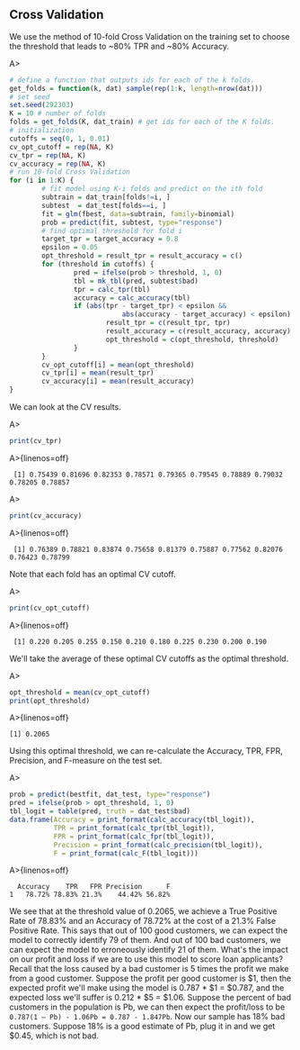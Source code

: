 ## Cross Validation

We use the method of 10-fold Cross Validation on the training set to choose the threshold that leads to ~80% TPR and ~80% Accuracy.

A>
```r
# define a function that outputs ids for each of the k folds.
get_folds = function(k, dat) sample(rep(1:k, length=nrow(dat)))
# set seed
set.seed(292303)
K = 10 # number of folds
folds = get_folds(K, dat_train) # get ids for each of the K folds.
# initialization
cutoffs = seq(0, 1, 0.01)
cv_opt_cutoff = rep(NA, K)
cv_tpr = rep(NA, K)
cv_accuracy = rep(NA, K)
# run 10-fold Cross Validation
for (i in 1:K) {
        # fit model using K-i folds and predict on the ith fold
        subtrain = dat_train[folds!=i, ]
        subtest  = dat_test[folds==i, ]
        fit = glm(fbest, data=subtrain, family=binomial)
        prob = predict(fit, subtest, type="response")
        # find optimal threshold for fold i
        target_tpr = target_accuracy = 0.8
        epsilon = 0.05
        opt_threshold = result_tpr = result_accuracy = c()
        for (threshold in cutoffs) {
                pred = ifelse(prob > threshold, 1, 0)
                tbl = mk_tbl(pred, subtest$bad)
                tpr = calc_tpr(tbl)
                accuracy = calc_accuracy(tbl)
                if (abs(tpr - target_tpr) < epsilon && 
                            abs(accuracy - target_accuracy) < epsilon) { 
                        result_tpr = c(result_tpr, tpr)
                        result_accuracy = c(result_accuracy, accuracy)
                        opt_threshold = c(opt_threshold, threshold)
                }
        }
        cv_opt_cutoff[i] = mean(opt_threshold)
        cv_tpr[i] = mean(result_tpr)
        cv_accuracy[i] = mean(result_accuracy)
}
```

We can look at the CV results.

A>
```r
print(cv_tpr)
```

A>{linenos=off}
```
 [1] 0.75439 0.81696 0.82353 0.78571 0.79365 0.79545 0.78889 0.79032 0.78205 0.78857
```

A>
```r
print(cv_accuracy)
```

A>{linenos=off}
```
 [1] 0.76389 0.78821 0.83874 0.75658 0.81379 0.75887 0.77562 0.82076 0.76423 0.78799
```

Note that each fold has an optimal CV cutoff. 

A>
```r
print(cv_opt_cutoff)
```

A>{linenos=off}
```
 [1] 0.220 0.205 0.255 0.150 0.210 0.180 0.225 0.230 0.200 0.190
```

We'll take the average of these optimal CV cutoffs as the optimal threshold.

A>
```r
opt_threshold = mean(cv_opt_cutoff)
print(opt_threshold)
```

A>{linenos=off}
```
[1] 0.2065
```

Using this optimal threshold, we can re-calculate the Accuracy, TPR, FPR, Precision, and F-measure on the test set.

A>
```r
prob = predict(bestfit, dat_test, type="response")
pred = ifelse(prob > opt_threshold, 1, 0)
tbl_logit = table(pred, truth = dat_test$bad)
data.frame(Accuracy = print_format(calc_accuracy(tbl_logit)),
           TPR = print_format(calc_tpr(tbl_logit)),
           FPR = print_format(calc_fpr(tbl_logit)),
           Precision = print_format(calc_precision(tbl_logit)),
           F = print_format(calc_F(tbl_logit)))
```

A>{linenos=off}
```
  Accuracy    TPR   FPR Precision      F
1   78.72% 78.83% 21.3%    44.42% 56.82%
```

We see that at the threshold value of 0.2065, we achieve a True Positive Rate of 78.83% and an Accuracy of 78.72% at the cost of a 21.3% False Positive Rate. This says that out of 100 good customers, we can expect the model to correctly identify 79 of them. And out of 100 bad customers, we can expect the model to erroneously identify 21 of them. What's the impact on our profit and loss if we are to use this model to score loan applicants? Recall that the loss caused by a bad customer is 5 times the profit we make from a good customer. Suppose the profit per good customer is $1, then the expected profit we'll make using the model is 0.787 * $1 = $0.787, and the expected loss we'll suffer is 0.212 * $5 = $1.06. Suppose the percent of bad customers in the population is Pb, we can then expect the profit/loss to be `0.787(1 – Pb) - 1.06Pb = 0.787 - 1.847Pb`. Now our sample has 18% bad customers. Suppose 18% is a good estimate of Pb, plug it in and we get $0.45, which is not bad.
